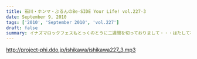 ```yaml
---
title: 石川・ホンマ・ぶるんのBe-SIDE Your Life! vol.227-3
date: September 9, 2010
tags: ['2010', 'September 2010', 'vol.227']
draft: false
summary: イナズマロックフェスもとっくのとうに二週間を切っておりまして・・・はたして石川サンの動きはどうなるのか！？！？滋賀県近辺の皆さんはお知らせに注目！NAMAE
---
```


http://project-phi.ddo.jp/ishikawa/ishikawa227_3.mp3